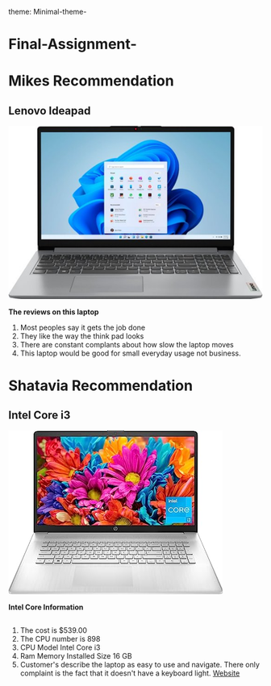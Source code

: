 theme: Minimal-theme- 
# Final-Assignment-
# Mikes Recommendation 
## Lenovo Ideapad
![Lenovo - Ideapad 1 15.6](Laptop.jpg)

**The reviews on this laptop**
1. Most peoples say it gets the job done
2. They like the way the think pad looks
3. There are constant complants about how slow the laptop moves
4. This laptop would be good for small everyday usage not business.

# Shatavia Recommendation
## Intel Core i3
![Intel Core](Intelcore.jpeg)

**Intel Core Information**
##
1. The cost is $539.00
2. The CPU number is 898
3. CPU Model	Intel Core i3
4. Ram Memory Installed Size	16 GB
5. Customer's describe the laptop as easy to use and navigate. There only complaint is the fact that it doesn't have a keyboard light.
[Website](https://www.amazon.com/HP-Business-i3-1125G4-i5-1035G4-Accessories/dp/B0C3MPZXLQ/ref=sr_1_18?adgrpid=1341404748949050&hvadid=83838011873366&hvbmt=bp&hvdev=c&hvlocphy=72504&hvnetw=o&hvqmt=p&hvtargid=kwd-83838137381441%3Aloc-190&hydadcr=18032_13442871&keywords=business%2Bclass%2Blaptop&qid=1689607561&s=electronics&sr=1-18&ufe=app_do%3Aamzn1.fos.2b70bf2b-6730-4ccf-ab97-eb60747b8daf&th=1)




